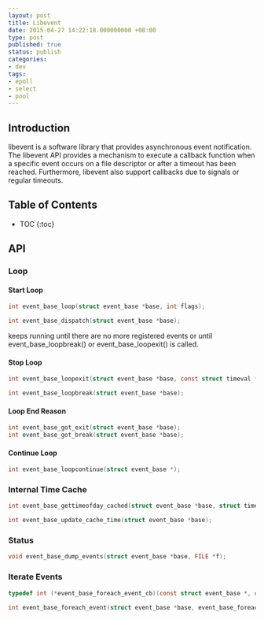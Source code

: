 ```yaml
---
layout: post
title: Libevent
date: 2015-04-27 14:22:18.000000000 +08:00
type: post
published: true
status: publish
categories:
- dev
tags:
- epoll
- select
- pool
---
```


## Introduction

>
libevent is a software library that provides asynchronous event notification. The libevent API provides a mechanism to execute a callback function when a specific event occurs on a file descriptor or after a timeout has been reached. Furthermore, libevent also support callbacks due to signals or regular timeouts.

<!--more-->

## Table of Contents

* TOC
{:toc}

## API

### Loop

#### Start Loop

```c
int event_base_loop(struct event_base *base, int flags);

int event_base_dispatch(struct event_base *base);
```

keeps running until there are no more registered events or until event_base_loopbreak() or event_base_loopexit() is called.

#### Stop Loop

```c
int event_base_loopexit(struct event_base *base, const struct timeval *tv);

int event_base_loopbreak(struct event_base *base);
```

#### Loop End Reason

```c
int event_base_got_exit(struct event_base *base);
int event_base_got_break(struct event_base *base);
```

#### Continue Loop

```c
int event_base_loopcontinue(struct event_base *);
```

### Internal Time Cache

```c
int event_base_gettimeofday_cached(struct event_base *base, struct timeval *tv_out);

int event_base_update_cache_time(struct event_base *base);
```

### Status

```c
void event_base_dump_events(struct event_base *base, FILE *f);
```

### Iterate Events

```c
typedef int (*event_base_foreach_event_cb)(const struct event_base *, const struct event *, void *);

int event_base_foreach_event(struct event_base *base, event_base_foreach_event_cb fn, void *arg);
```

